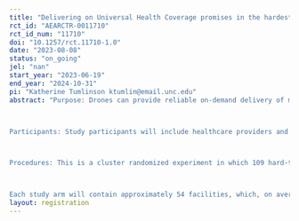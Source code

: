 ```yaml
---
title: "Delivering on Universal Health Coverage promises in the hardest-to-reach areas of Madagascar through drone delivery services."
rct_id: "AEARCTR-0011710"
rct_id_num: "11710"
doi: "10.1257/rct.11710-1.0"
date: "2023-08-08"
status: "on_going"
jel: "nan"
start_year: "2023-06-19"
end_year: "2024-10-31"
pi: "Katherine Tumlinson ktumlin@email.unc.edu"
abstract: "Purpose: Drones can provide reliable on-demand delivery of medical commodities to healthcare facilities that are hard-to-reach via land-based transportation. Although drone delivery has been implemented in several countries in sub-Saharan Africa as a means of improving supply chain logistics, there is little evidence of the impact of drone delivery on supply availability, service utilization, quality of care, and health outcomes in low- and middle-income countries (LMICs). This study aims to quantify the impact of drone delivery on supply availability, quality of care, and health outcomes in rural Madagascar. 

Participants: Study participants will include healthcare providers and exiting clients at 109 public-sector healthcare facilities and women of reproductive age living in the catchment areas of these facilities in three regions of Madagascar (Alaotra Mangoro, Atsinanana, and Vatovavy Fitovinany). 

Procedures: This is a cluster randomized experiment in which 109 hard-to-reach public healthcare facilities located in three regions of Madagascar will be randomly assigned to receive either drone delivery or standard land-based delivery of medical supplies. Prior to facility randomization, we will first stratify by the seven districts and by a binary measure of facility remoteness. This will ensure treatment balance across the districts and by facility location.

Each study arm will contain approximately 54 facilities, which, on average, serve approximately 9,000 people. Pre- and post-intervention data will be collected at both the facility and individual level to estimate treatment effects."
layout: registration
---
```


